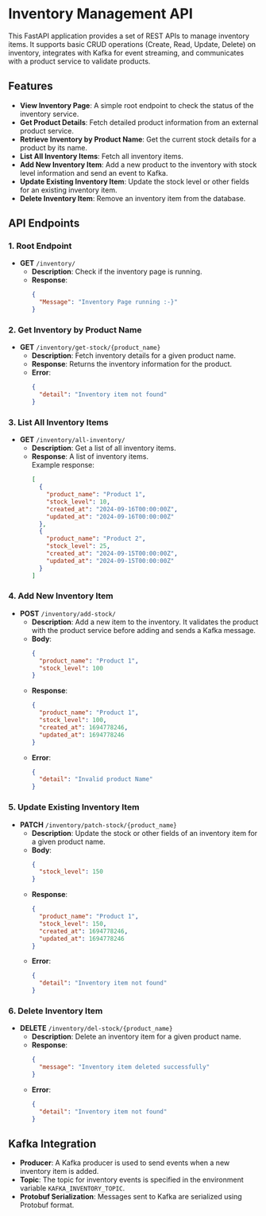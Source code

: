 # Inventory Management API

This FastAPI application provides a set of REST APIs to manage inventory items. It supports basic CRUD operations (Create, Read, Update, Delete) on inventory, integrates with Kafka for event streaming, and communicates with a product service to validate products.

## Features

- **View Inventory Page**: A simple root endpoint to check the status of the inventory service.
- **Get Product Details**: Fetch detailed product information from an external product service.
- **Retrieve Inventory by Product Name**: Get the current stock details for a product by its name.
- **List All Inventory Items**: Fetch all inventory items.
- **Add New Inventory Item**: Add a new product to the inventory with stock level information and send an event to Kafka.
- **Update Existing Inventory Item**: Update the stock level or other fields for an existing inventory item.
- **Delete Inventory Item**: Remove an inventory item from the database.

## API Endpoints

### 1. Root Endpoint

- **GET** `/inventory/`
  - **Description**: Check if the inventory page is running.
  - **Response**:
    ```json
    {
      "Message": "Inventory Page running :-}"
    }
    ```

### 2. Get Inventory by Product Name

- **GET** `/inventory/get-stock/{product_name}`
  - **Description**: Fetch inventory details for a given product name.
  - **Response**: Returns the inventory information for the product.
  - **Error**:
    ```json
    {
      "detail": "Inventory item not found"
    }
    ```

### 3. List All Inventory Items

- **GET** `/inventory/all-inventory/`
  - **Description**: Get a list of all inventory items.
  - **Response**: A list of inventory items.  
    Example response:
    ```json
    [
      {
        "product_name": "Product 1",
        "stock_level": 10,
        "created_at": "2024-09-16T00:00:00Z",
        "updated_at": "2024-09-16T00:00:00Z"
      },
      {
        "product_name": "Product 2",
        "stock_level": 25,
        "created_at": "2024-09-15T00:00:00Z",
        "updated_at": "2024-09-15T00:00:00Z"
      }
    ]
    ```

### 4. Add New Inventory Item

- **POST** `/inventory/add-stock/`
  - **Description**: Add a new item to the inventory. It validates the product with the product service before adding and sends a Kafka message.
  - **Body**:
    ```json
    {
      "product_name": "Product 1",
      "stock_level": 100
    }
    ```
  - **Response**:
    ```json
    {
      "product_name": "Product 1",
      "stock_level": 100,
      "created_at": 1694778246,
      "updated_at": 1694778246
    }
    ```
  - **Error**:
    ```json
    {
      "detail": "Invalid product Name"
    }
    ```

### 5. Update Existing Inventory Item

- **PATCH** `/inventory/patch-stock/{product_name}`
  - **Description**: Update the stock or other fields of an inventory item for a given product name.
  - **Body**:
    ```json
    {
      "stock_level": 150
    }
    ```
  - **Response**:
    ```json
    {
      "product_name": "Product 1",
      "stock_level": 150,
      "created_at": 1694778246,
      "updated_at": 1694778246
    }
    ```
  - **Error**:
    ```json
    {
      "detail": "Inventory item not found"
    }
    ```

### 6. Delete Inventory Item

- **DELETE** `/inventory/del-stock/{product_name}`
  - **Description**: Delete an inventory item for a given product name.
  - **Response**:
    ```json
    {
      "message": "Inventory item deleted successfully"
    }
    ```
  - **Error**:
    ```json
    {
      "detail": "Inventory item not found"
    }
    ```

## Kafka Integration

- **Producer**: A Kafka producer is used to send events when a new inventory item is added.
- **Topic**: The topic for inventory events is specified in the environment variable `KAFKA_INVENTORY_TOPIC`.
- **Protobuf Serialization**: Messages sent to Kafka are serialized using Protobuf format.

